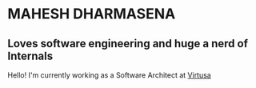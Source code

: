 # MAHESH DHARMASENA

## Loves software engineering and huge a nerd of Internals

Hello! I'm currently working as a Software Architect at [Virtusa](https://www.virtusa.com)

